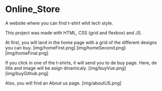 # Online_Store
A website where you can find t-shirt whit tech style.

This project was made with HTML, CSS (grid and flexbox) and JS.

At first, you will land in the home page with a grid of the different designs you can buy.
[img/homeFirst.png]
[img/homeSecond.png]
[img/homeFinal.png]

If you click in one of the t-shirts, it will send you to de buy page. Here, de title and image will be asign dinamicaly.
[img/buyVue.png]
[img/buyGithub.png]

Also, you will find an About us page.
[img/aboutUS.png]
